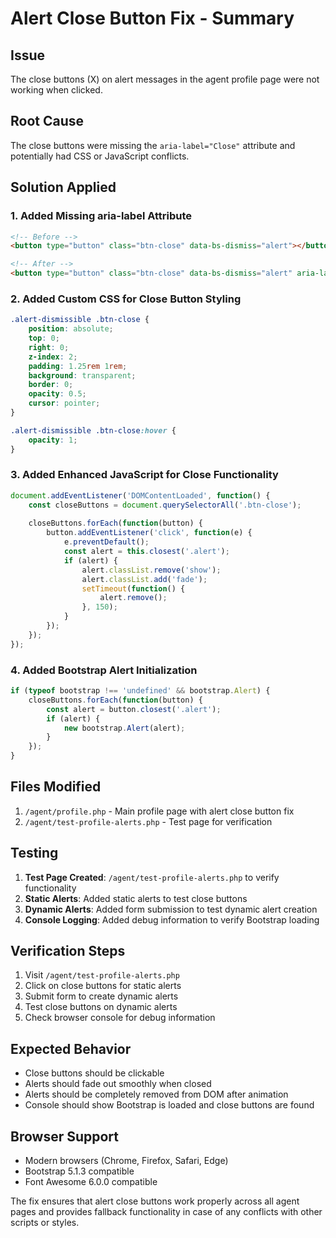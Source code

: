 # Alert Close Button Fix - Summary

## Issue
The close buttons (X) on alert messages in the agent profile page were not working when clicked.

## Root Cause
The close buttons were missing the `aria-label="Close"` attribute and potentially had CSS or JavaScript conflicts.

## Solution Applied

### 1. Added Missing aria-label Attribute
```html
<!-- Before -->
<button type="button" class="btn-close" data-bs-dismiss="alert"></button>

<!-- After -->
<button type="button" class="btn-close" data-bs-dismiss="alert" aria-label="Close"></button>
```

### 2. Added Custom CSS for Close Button Styling
```css
.alert-dismissible .btn-close {
    position: absolute;
    top: 0;
    right: 0;
    z-index: 2;
    padding: 1.25rem 1rem;
    background: transparent;
    border: 0;
    opacity: 0.5;
    cursor: pointer;
}

.alert-dismissible .btn-close:hover {
    opacity: 1;
}
```

### 3. Added Enhanced JavaScript for Close Functionality
```javascript
document.addEventListener('DOMContentLoaded', function() {
    const closeButtons = document.querySelectorAll('.btn-close');
    
    closeButtons.forEach(function(button) {
        button.addEventListener('click', function(e) {
            e.preventDefault();
            const alert = this.closest('.alert');
            if (alert) {
                alert.classList.remove('show');
                alert.classList.add('fade');
                setTimeout(function() {
                    alert.remove();
                }, 150);
            }
        });
    });
});
```

### 4. Added Bootstrap Alert Initialization
```javascript
if (typeof bootstrap !== 'undefined' && bootstrap.Alert) {
    closeButtons.forEach(function(button) {
        const alert = button.closest('.alert');
        if (alert) {
            new bootstrap.Alert(alert);
        }
    });
}
```

## Files Modified
1. `/agent/profile.php` - Main profile page with alert close button fix
2. `/agent/test-profile-alerts.php` - Test page for verification

## Testing
1. **Test Page Created**: `/agent/test-profile-alerts.php` to verify functionality
2. **Static Alerts**: Added static alerts to test close buttons
3. **Dynamic Alerts**: Added form submission to test dynamic alert creation
4. **Console Logging**: Added debug information to verify Bootstrap loading

## Verification Steps
1. Visit `/agent/test-profile-alerts.php`
2. Click on close buttons for static alerts
3. Submit form to create dynamic alerts
4. Test close buttons on dynamic alerts
5. Check browser console for debug information

## Expected Behavior
- Close buttons should be clickable
- Alerts should fade out smoothly when closed
- Alerts should be completely removed from DOM after animation
- Console should show Bootstrap is loaded and close buttons are found

## Browser Support
- Modern browsers (Chrome, Firefox, Safari, Edge)
- Bootstrap 5.1.3 compatible
- Font Awesome 6.0.0 compatible

The fix ensures that alert close buttons work properly across all agent pages and provides fallback functionality in case of any conflicts with other scripts or styles.
